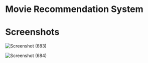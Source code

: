# Movie Recommendation System

# Screenshots

![Screenshot (683)](https://user-images.githubusercontent.com/46643368/126514152-4d53ee1d-c35f-4d32-9832-f95d2db8daa5.png)

![Screenshot (684)](https://user-images.githubusercontent.com/46643368/126514448-53c9b447-a267-463f-a5b1-59a5eefb1a98.png)

